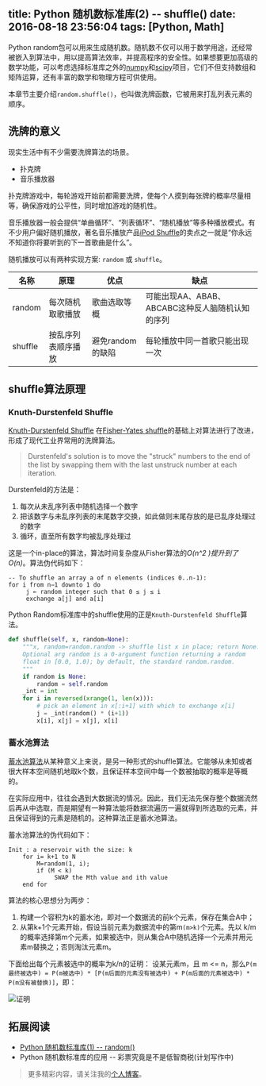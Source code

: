 title: Python 随机数标准库(2) -- shuffle()
date: 2016-08-18 23:56:04
tags: [Python, Math]
---
Python random包可以用来生成随机数。随机数不仅可以用于数学用途，还经常被嵌入到算法中，用以提高算法效率，并提高程序的安全性。如果想要更加高级的数学功能，可以考虑选择标准库之外的[numpy](http://www.numpy.org/)和[scipy](http://www.scipy.org/)项目，它们不但支持数组和矩阵运算，还有丰富的数学和物理方程可供使用。

本章节主要介绍`random.shuffle()`，也叫做洗牌函数，它被用来打乱列表元素的顺序。
<!-- more -->

## 洗牌的意义
现实生活中有不少需要洗牌算法的场景。

* 扑克牌
* 音乐播放器

扑克牌游戏中，每轮游戏开始前都需要洗牌，使每个人摸到每张牌的概率尽量相等，确保游戏的公平性，同时增加游戏的随机性。

音乐播放器一般会提供“单曲循环”、“列表循环”、“随机播放”等多种播放模式。有不少用户偏好随机播放，著名音乐播放产品[iPod Shuffle](http://baike.baidu.com/link?url=6UWaF33vGb8F99bS8cJBLV5CqhZh0gHgvvVcpJBJoZSa54TdSllZiURr9SIfUPgAyHwGtUee0q_pvsvOuORQRq)的卖点之一就是“你永远不知道你将要听到的下一首歌曲是什么”。

随机播放可以有两种实现方案: `random` 或 `shuffle`。

|名称|原理|优点|缺点|
|--|----|----|----|
|random|每次随机取歌播放|歌曲选取等概|可能出现AA、ABAB、ABCABC这种反人脑随机认知的序列|
|shuffle|按乱序列表顺序播放|避免random的缺陷|每轮播放中同一首歌只能出现一次|

## shuffle算法原理

### Knuth-Durstenfeld Shuffle
[Knuth-Durstenfeld Shuffle](https://en.wikipedia.org/wiki/Fisher%E2%80%93Yates_shuffle#The_modern_algorithm) 在[Fisher-Yates shuffle](https://en.wikipedia.org/wiki/Fisher%E2%80%93Yates_shuffle)的基础上对算法进行了改进，形成了现代工业界常用的洗牌算法。
>Durstenfeld's solution is to move the "struck" numbers to the end of the list by swapping them with the last unstruck number at each iteration.

Durstenfeld的方法是：
1. 每次从未乱序列表中随机选择一个数字
2. 把该数字与未乱序列表的末尾数字交换，如此做则末尾存放的是已乱序处理过的数字
3. 循环，直至所有数字均被乱序处理过

这是一个in-place的算法，算法时间复杂度从Fisher算法的*O(n^2
)*提升到了*O(n)*。算法伪代码如下：

```
-- To shuffle an array a of n elements (indices 0..n-1):
for i from n−1 downto 1 do
     j ← random integer such that 0 ≤ j ≤ i
     exchange a[j] and a[i]
```

Python Random标准库中的shuffle使用的正是`Knuth-Durstenfeld Shuffle`算法。

```Python
def shuffle(self, x, random=None):
    """x, random=random.random -> shuffle list x in place; return None.
    Optional arg random is a 0-argument function returning a random
    float in [0.0, 1.0); by default, the standard random.random.
    """
    if random is None:
        random = self.random
    _int = int
    for i in reversed(xrange(1, len(x))):
        # pick an element in x[:i+1] with which to exchange x[i]
        j = _int(random() * (i+1))
        x[i], x[j] = x[j], x[i]
```

### 蓄水池算法

[蓄水池算法](https://en.wikipedia.org/wiki/Reservoir_sampling)从某种意义上来说，是另一种形式的shuffle算法。它能够从未知或者很大样本空间随机地取k个数，且保证样本空间中每一个数被抽取的概率是等概的。

在实际应用中，往往会遇到大数据流的情况。因此，我们无法先保存整个数据流然后再从中选取，而是期望有一种算法能将数据流遍历一遍就得到所选取的元素，并且保证得到的元素是随机的。这种算法正是蓄水池算法。

蓄水池算法的伪代码如下：
```
Init : a reservoir with the size: k
    for i= k+1 to N
        M=random(1, i);
        if (M < k)
             SWAP the Mth value and ith value
    end for
```

算法的核心思想分为两步：
1. 构建一个容积为k的蓄水池，即对一个数据流的前k个元素，保存在集合A中；
2. 从第k+1个元素开始，假设当前元素为数据流中的第m`(m>k)`个元素。先以 k/m的概率选择第m个元素，如果被选中，则从集合A中随机选择一个元素并用元素m替换之；否则淘汰元素m。 

下面给出每个元素被选中的概率为k/n的证明：
设某元素m，且 m <= n，那么`P(m最终被选中) = P(m被选中) * [P(m后面的元素没有被选中) + P(m后面的元素被选中) * P(m没有被替换)]`，即：

![证明](http://7xkdra.com1.z0.glb.clouddn.com/image/blog/%E8%93%84%E6%B0%B4%E6%B1%A0%E7%AE%97%E6%B3%95%E8%AF%81%E6%98%8E.png)

## 拓展阅读
* [Python 随机数标准库(1) -- random()](http://lujiaying.github.io/2016/06/02/Python-%E9%9A%8F%E6%9C%BA%E6%95%B0%E6%A0%87%E5%87%86%E5%BA%93-1-random/)
* Python 随机数标准库的应用 -- 彩票究竟是不是低智商税(计划写作中)

> 更多精彩内容，请关注我的[个人博客](http://lujiaying.github.io/)。
